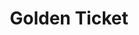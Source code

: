 ---
ee_id: '47'
site: '1'
type: '2'
long_id: 2008-007 Golden Ticket
url: 2008-007-golden-ticket
title: Golden Ticket
year: '2008'
medium:
commission: Frieze Art Fair
add_credit:
dims:
pitch: As part of a Frieze commission, I had them send out candy bars to all galleries
  who were unsuccessful in their application to their fair, ... one had a golden ticket,
  and that gallery got a free booth.
ps: '<p>​More info: <a href="http://www.friezefoundation.org/commissions/detail/cory_arcangel/">http://www.friezefoundation.org/commissions/detail/cory_arcangel/</a>'
live_url:
related:
youtube:
imgs: golden-ticket-2008-007-detail-2-database-DT_1.jpg
subheading:
year2: '2008'
download:
add_credits:
related_code:
layout: things-i-made
---